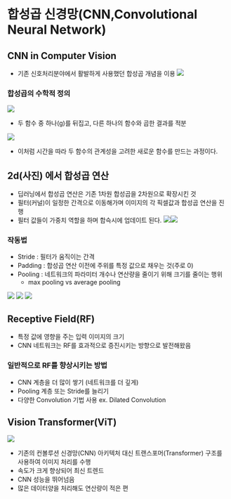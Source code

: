 # 합성곱 신경망(CNN,Convolutional Neural Network)
## CNN in Computer Vision
- 기존 신호처리분야에서 활발하게 사용했던 합성곱 개념을 이용
![](image/10101448.png)
### 합성곱의 수학적 정의
  ![](image/10101910.png)
  - 두 함수 중 하나(g)를 뒤집고, 다른 하나의 함수와 곱한 결과를 적분

  ![](image/10103036.png)
   - 이처럼 시간을 따라 두 함수의 관계성을 고려한 새로운 함수를 만드는 과정이다.

## 2d(사진) 에서 합성곱 연산
- 딥러닝에서 합성곱 연산은 기존 1차원 합성곱을 2차원으로 확장시킨 것
- 필터(커널)이 일정한 간격으로 이동해가며 이미지의 각 픽셀값과 합성곱 연산을 진행
- 필터 값들이 가중치 역할을 하며 합슥시에 업데이트 된다.
  ![](image/10103624.png)![](image/10103636.png)

### 작동법
- Stride : 필터가 움직이는 간격
- Padding : 합성곱 연산 이전에 주위를 특정 값으로 채우는 것(주로 0)
- Pooling : 네트워크의 파라미터 개수나 연산량을 줄이기 위해 크기를 줄이는 행위
  - max pooling vs average pooling

![](image/10104249.png)
![](image/10104254.png)
![](image/10104557.png)

## Receptive Field(RF)
- 특정 값에 영향을 주는 입력 이미지의 크기
- CNN 네트워크는 RF를 효과적으로 증진시키는 방향으로 발전해왔음

### 일반적으로 RF를 향상시키는 방법
- CNN 계층을 더 많이 쌓기 (네트워크를 더 깊게)
- Pooling 계층 또는 Stride를 늘리기
- 다양한 Convolution 기법 사용
ex. Dilated Convolution

## Vision Transformer(ViT)
![](image/10105053.png)
- 기존의 컨볼루션 신경망(CNN) 아키텍처 대신 트랜스포머(Transformer) 구조를 사용하여 이미지 처리를 수행
- 속도가 크게 향상되어 최신 트렌드
- CNN 성능을 뛰어넘음
- 많은 데이터양을 처리해도 연산량이 적은 편

